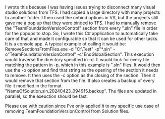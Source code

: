 I wrote this because I was having issues trying to disconnect many visual studio solutions from TFS. I had copied a large directory with many projects to another folder. 
I then used the unbind options in VS, but the projects still gave me a pop up that they were binded to TFS. 
I had to manually remove the "TeamFoundationVersionControl" section from every ".sln" file in order for the popups to stop. 
So, I wrote this C# application to automatically take care of that and made it configurable so that it can be used for other tasks. 
It is a console app. A typical example of calling it would be: RemoveSectionsFromFiles.exe -d "C:\Test" -p"*.sln" -o"TeamFoundationVersionControl" -c"EndGlobalSection".
This execution would traverse the directory specified in -d. It would look for every file matching the pattern in -p, which in this example is ".sln" files. 
It would then use the -o option and find that string as the opening of the section it needs to remove.
It then uses the -c option as the closing of the section. Then it would remove that section from the file. 
It also creates a backup of every file it modified in the format "NameOfSolution.sln.20240423_094915.backup".
The files are updated in parallel, so the exeuction should be fast. 

Please use with caution since I've only applied it to my specific use case of removing TeamFoundationVersionControl from Solution files. 
